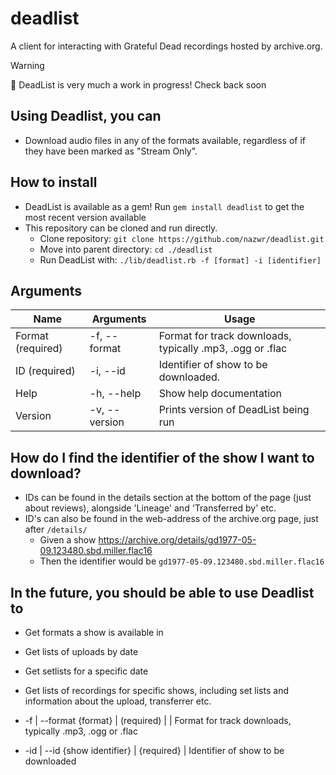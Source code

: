 # deadlist
A client for interacting with Grateful Dead recordings hosted by archive.org.

> [!WARNING]  
> 🚧 DeadList is very much a work in progress!
> Check back soon

## Using Deadlist, you can
* Download audio files in any of the formats available, regardless of if they have been marked as "Stream Only".

## How to install
* DeadList is available as a gem! Run `gem install deadlist` to get the most recent version available
* This repository can be cloned and run directly.
  * Clone repository: `git clone https://github.com/nazwr/deadlist.git`
  * Move into parent directory: `cd ./deadlist`
  * Run DeadList with: `./lib/deadlist.rb -f [format] -i [identifier]`

## Arguments
| Name              | Arguments     | Usage                                                      |
| ----------------- | ------------- | ---------------------------------------------------------- |
| Format (required) | -f, --format  | Format for track downloads, typically .mp3, .ogg or .flac  |
| ID (required)     | -i, --id      | Identifier of show to be downloaded.                       |
| Help              | -h, --help    | Show help documentation                                    |
| Version           | -v, --version | Prints version of DeadList being run                       |


## How do I find the identifier of the show I want to download?
* IDs can be found in the details section at the bottom of the page (just about reviews), alongside 'Lineage' and 'Transferred by' etc.
* ID's can also be found in the web-address of the archive.org page, just after `/details/`
  * Given a show https://archive.org/details/gd1977-05-09.123480.sbd.miller.flac16
  * Then the identifier would be `gd1977-05-09.123480.sbd.miller.flac16` 

## In the future, you should be able to use Deadlist to
* Get formats a show is available in
* Get lists of uploads by date
* Get setlists for a specific date
* Get lists of recordings for specific shows, including set lists and information about the upload, transferrer etc.




* -f | --format {format} | (required) | | Format for track downloads, typically .mp3, .ogg or .flac
* -id | --id {show identifier} | {required} | Identifier of show to be downloaded
